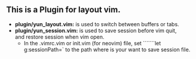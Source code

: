 ## This is a Plugin for layout vim.
+ **plugin/yun_layout.vim:** is used to switch between buffers or tabs.
+ **plugin/yun_session.vim:** is used to save session before vim quit,   
  and restore session when vim open.
  + In the .vimrc.vim or init.vim (for neovim) file, 
    set ```````let g:sessionPath=` to the path where is your want to save session file.
